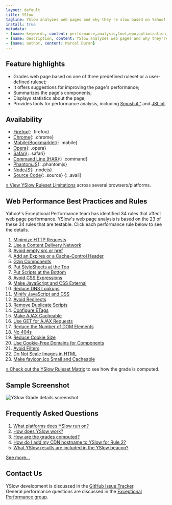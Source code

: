 ```yaml
---
layout: default
title: YSlow
tagline: YSlow analyzes web pages and why they're slow based on Yahoo!'s rules for high performance web sites
install: true
metadata:
- {name: keywords, content: performance,analysis,tool,wpo,optimization,speed,fast}
- {name: description, content: YSlow analyzes web pages and why they're slow based on Yahoo!'s rules for high performance web sites}
- {name: author, content: Marcel Duran}
---
```

## Feature highlights

* Grades web page based on one of three predefined ruleset or a user-defined ruleset;
* It offers suggestions for improving the page's performance;
* Summarizes the page's components;
* Displays statistics about the page;
* Provides tools for performance analysis, including [Smush.it™](http://developer.yahoo.com/yslow/smushit/) and [JSLint](http://jslint.com/).

## Availability

* [Firefox](https://addons.mozilla.org/en-US/firefox/addon/5369){: .firefox}
* [Chrome](https://chrome.google.com/webstore/detail/ninejjcohidippngpapiilnmkgllmakh){: .chrome}
* [Mobile/Bookmarklet](mobile){: .mobile}
* [Opera](https://addons.opera.com/addons/extensions/details/yslow/){: .opera}
* [Safari](http://d.yimg.com/jc/safari/yslow.safariextz){: .safari}
* [Command Line (HAR)](https://github.com/marcelduran/yslow/wiki/Command-Line-%28HAR%29){: .command}
* [PhantomJS](https://github.com/marcelduran/yslow/wiki/PhantomJS){: .phantomjs}
* [NodeJS](https://github.com/marcelduran/yslow/wiki/NodeJS){: .nodejs}
* [Source Code](https://github.com/marcelduran/yslow){: .source}
{: .avail}

[» View YSlow Ruleset Limitations](https://github.com/marcelduran/yslow/wiki/Ruleset-Limitations) across several browsers/platforms.

## Web Performance Best Practices and Rules

Yahoo!'s Exceptional Performance team has identified 34 rules that affect web page performance. YSlow's web page analysis is based on the 23 of these 34 rules that are testable. Click each performance rule below to see the details.

1. [Minimize HTTP Requests](http://developer.yahoo.com/performance/rules.html#num_http)
1. [Use a Content Delivery Network](http://developer.yahoo.com/performance/rules.html#cdn)
1. [Avoid empty src or href](http://developer.yahoo.com/performance/rules.html#emptysrc)
1. [Add an Expires or a Cache-Control Header](http://developer.yahoo.com/performance/rules.html#expires)
1. [Gzip Components](http://developer.yahoo.com/performance/rules.html#gzip)
1. [Put StyleSheets at the Top](http://developer.yahoo.com/performance/rules.html#css_top)
1. [Put Scripts at the Bottom](http://developer.yahoo.com/performance/rules.html#js_bottom)
1. [Avoid CSS Expressions](http://developer.yahoo.com/performance/rules.html#css_expressions)
1. [Make JavaScript and CSS External](http://developer.yahoo.com/performance/rules.html#external)
1. [Reduce DNS Lookups](http://developer.yahoo.com/performance/rules.html#dns_lookups)
1. [Minify JavaScript and CSS](http://developer.yahoo.com/performance/rules.html#minify)
1. [Avoid Redirects](http://developer.yahoo.com/performance/rules.html#redirects)
1. [Remove Duplicate Scripts](http://developer.yahoo.com/performance/rules.html#js_dupes)
1. [Configure ETags](http://developer.yahoo.com/performance/rules.html#etags)
1. [Make AJAX Cacheable](http://developer.yahoo.com/performance/rules.html#cacheajax)
1. [Use GET for AJAX Requests](http://developer.yahoo.com/performance/rules.html#ajax_get)
1. [Reduce the Number of DOM Elements](http://developer.yahoo.com/performance/rules.html#min_dom)
1. [No 404s](http://developer.yahoo.com/performance/rules.html#no404)
1. [Reduce Cookie Size](http://developer.yahoo.com/performance/rules.html#cookie_size)
1. [Use Cookie-Free Domains for Components](http://developer.yahoo.com/performance/rules.html#cookie_free)
1. [Avoid Filters](http://developer.yahoo.com/performance/rules.html#no_filters)
1. [Do Not Scale Images in HTML](http://developer.yahoo.com/performance/rules.html#no_scale)
1. [Make favicon.ico Small and Cacheable](http://developer.yahoo.com/performance/rules.html#favicon)

[» Check out the YSlow Ruleset Matrix](https://github.com/marcelduran/yslow/wiki/Ruleset-Matrix) to see how the grade is computed.

## Sample Screenshot
![YSlow Grade details screenshot](http://d.yimg.com/jc/ydn/yslow-ss.png)

## Frequently Asked Questions
1. [What platforms does YSlow run on?](https://github.com/marcelduran/yslow/wiki/FAQ#wiki-faq_platforms)
1. [How does YSlow work?](https://github.com/marcelduran/yslow/wiki/FAQ#wiki-faq_work)
1. [How are the grades computed?](https://github.com/marcelduran/yslow/wiki/FAQ#wiki-faq_grading)
1. [How do I add my CDN hostname to YSlow for Rule 2?](https://github.com/marcelduran/yslow/wiki/FAQ#wiki-faq_cdn)
1. [What YSlow results are included in the YSlow beacon?](https://github.com/marcelduran/yslow/wiki/FAQ#wiki-faq_beaconformat)

[See more...](https://github.com/marcelduran/yslow/wiki/FAQ)

## Contact Us
YSlow development is discussed in the [GitHub Issue Tracker](../issues).  
General performance questions are discussed in the [Exceptional Performance group](http://tech.groups.yahoo.com/group/exceptional-performance/).
